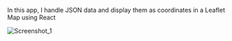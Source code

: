 In this app, I handle JSON data and display them as coordinates in a Leaflet Map using React

![Screenshot_1](https://user-images.githubusercontent.com/58115790/125752654-28241684-f6b9-4a83-a2fe-754c2fedb7ad.jpg)
